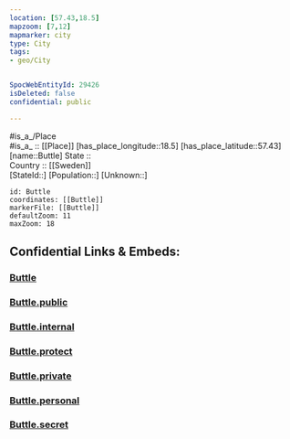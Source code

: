 ```yaml
---
location: [57.43,18.5] 
mapzoom: [7,12] 
mapmarker: city 
type: City
tags:
- geo/City


SpocWebEntityId: 29426
isDeleted: false
confidential: public

---
```

#is_a_/Place  
#is_a_ :: [[Place]] 
[has_place_longitude::18.5] 
[has_place_latitude::57.43] 
[name::Buttle] 
State ::  
Country :: [[Sweden]]  
[StateId::] 
[Population::] 
[Unknown::] 


```leaflet
id: Buttle
coordinates: [[Buttle]] 
markerFile: [[Buttle]] 
defaultZoom: 11 
maxZoom: 18
```


## Confidential Links & Embeds: 

### [Buttle](/_Standards/Earth/Continent/Europe/Europe~North/Sweden/Provinces~Sweden/Gotland/City/Buttle.md) 

### [Buttle.public](/_public/Earth/Continent/Europe/Europe~North/Sweden/Provinces~Sweden/Gotland/City/Buttle.public.md) 

### [Buttle.internal](/_internal/Earth/Continent/Europe/Europe~North/Sweden/Provinces~Sweden/Gotland/City/Buttle.internal.md) 

### [Buttle.protect](/_protect/Earth/Continent/Europe/Europe~North/Sweden/Provinces~Sweden/Gotland/City/Buttle.protect.md) 

### [Buttle.private](/_private/Earth/Continent/Europe/Europe~North/Sweden/Provinces~Sweden/Gotland/City/Buttle.private.md) 

### [Buttle.personal](/_personal/Earth/Continent/Europe/Europe~North/Sweden/Provinces~Sweden/Gotland/City/Buttle.personal.md) 

### [Buttle.secret](/_secret/Earth/Continent/Europe/Europe~North/Sweden/Provinces~Sweden/Gotland/City/Buttle.secret.md)

